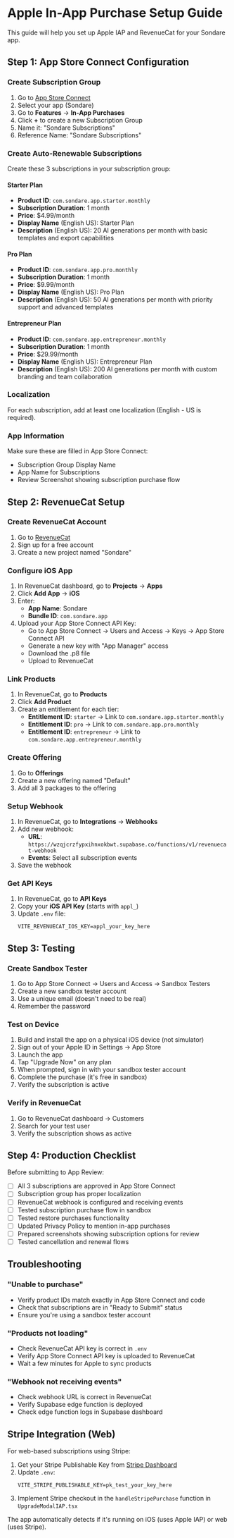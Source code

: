 # Apple In-App Purchase Setup Guide

This guide will help you set up Apple IAP and RevenueCat for your Sondare app.

## Step 1: App Store Connect Configuration

### Create Subscription Group
1. Go to [App Store Connect](https://appstoreconnect.apple.com)
2. Select your app (Sondare)
3. Go to **Features** → **In-App Purchases**
4. Click **+** to create a new Subscription Group
5. Name it: "Sondare Subscriptions"
6. Reference Name: "Sondare Subscriptions"

### Create Auto-Renewable Subscriptions

Create these 3 subscriptions in your subscription group:

#### Starter Plan
- **Product ID**: `com.sondare.app.starter.monthly`
- **Subscription Duration**: 1 month
- **Price**: $4.99/month
- **Display Name** (English US): Starter Plan
- **Description** (English US): 20 AI generations per month with basic templates and export capabilities

#### Pro Plan
- **Product ID**: `com.sondare.app.pro.monthly`
- **Subscription Duration**: 1 month
- **Price**: $9.99/month
- **Display Name** (English US): Pro Plan
- **Description** (English US): 50 AI generations per month with priority support and advanced templates

#### Entrepreneur Plan
- **Product ID**: `com.sondare.app.entrepreneur.monthly`
- **Subscription Duration**: 1 month
- **Price**: $29.99/month
- **Display Name** (English US): Entrepreneur Plan
- **Description** (English US): 200 AI generations per month with custom branding and team collaboration

### Localization
For each subscription, add at least one localization (English - US is required).

### App Information
Make sure these are filled in App Store Connect:
- Subscription Group Display Name
- App Name for Subscriptions
- Review Screenshot showing subscription purchase flow

## Step 2: RevenueCat Setup

### Create RevenueCat Account
1. Go to [RevenueCat](https://www.revenuecat.com/)
2. Sign up for a free account
3. Create a new project named "Sondare"

### Configure iOS App
1. In RevenueCat dashboard, go to **Projects** → **Apps**
2. Click **Add App** → **iOS**
3. Enter:
   - **App Name**: Sondare
   - **Bundle ID**: `com.sondare.app`
4. Upload your App Store Connect API Key:
   - Go to App Store Connect → Users and Access → Keys → App Store Connect API
   - Generate a new key with "App Manager" access
   - Download the .p8 file
   - Upload to RevenueCat

### Link Products
1. In RevenueCat, go to **Products**
2. Click **Add Product**
3. Create an entitlement for each tier:
   - **Entitlement ID**: `starter` → Link to `com.sondare.app.starter.monthly`
   - **Entitlement ID**: `pro` → Link to `com.sondare.app.pro.monthly`
   - **Entitlement ID**: `entrepreneur` → Link to `com.sondare.app.entrepreneur.monthly`

### Create Offering
1. Go to **Offerings**
2. Create a new offering named "Default"
3. Add all 3 packages to the offering

### Setup Webhook
1. In RevenueCat, go to **Integrations** → **Webhooks**
2. Add new webhook:
   - **URL**: `https://wzqjcrzfypxihnxokbwt.supabase.co/functions/v1/revenuecat-webhook`
   - **Events**: Select all subscription events
3. Save the webhook

### Get API Keys
1. In RevenueCat, go to **API Keys**
2. Copy your **iOS API Key** (starts with `appl_`)
3. Update `.env` file:
   ```
   VITE_REVENUECAT_IOS_KEY=appl_your_key_here
   ```

## Step 3: Testing

### Create Sandbox Tester
1. Go to App Store Connect → Users and Access → Sandbox Testers
2. Create a new sandbox tester account
3. Use a unique email (doesn't need to be real)
4. Remember the password

### Test on Device
1. Build and install the app on a physical iOS device (not simulator)
2. Sign out of your Apple ID in Settings → App Store
3. Launch the app
4. Tap "Upgrade Now" on any plan
5. When prompted, sign in with your sandbox tester account
6. Complete the purchase (it's free in sandbox)
7. Verify the subscription is active

### Verify in RevenueCat
1. Go to RevenueCat dashboard → Customers
2. Search for your test user
3. Verify the subscription shows as active

## Step 4: Production Checklist

Before submitting to App Review:

- [ ] All 3 subscriptions are approved in App Store Connect
- [ ] Subscription group has proper localization
- [ ] RevenueCat webhook is configured and receiving events
- [ ] Tested subscription purchase flow in sandbox
- [ ] Tested restore purchases functionality
- [ ] Updated Privacy Policy to mention in-app purchases
- [ ] Prepared screenshots showing subscription options for review
- [ ] Tested cancellation and renewal flows

## Troubleshooting

### "Unable to purchase"
- Verify product IDs match exactly in App Store Connect and code
- Check that subscriptions are in "Ready to Submit" status
- Ensure you're using a sandbox tester account

### "Products not loading"
- Check RevenueCat API key is correct in `.env`
- Verify App Store Connect API key is uploaded to RevenueCat
- Wait a few minutes for Apple to sync products

### "Webhook not receiving events"
- Check webhook URL is correct in RevenueCat
- Verify Supabase edge function is deployed
- Check edge function logs in Supabase dashboard

## Stripe Integration (Web)

For web-based subscriptions using Stripe:

1. Get your Stripe Publishable Key from [Stripe Dashboard](https://dashboard.stripe.com/apikeys)
2. Update `.env`:
   ```
   VITE_STRIPE_PUBLISHABLE_KEY=pk_test_your_key_here
   ```
3. Implement Stripe checkout in the `handleStripePurchase` function in `UpgradeModalIAP.tsx`

The app automatically detects if it's running on iOS (uses Apple IAP) or web (uses Stripe).

